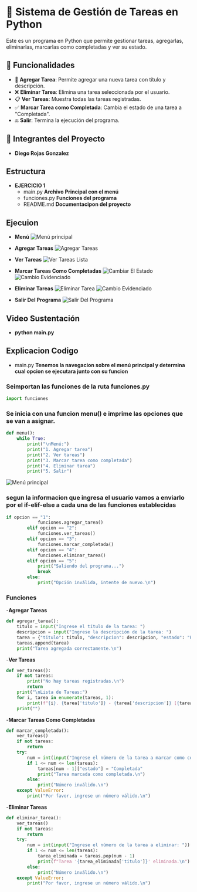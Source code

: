 # 📌 Sistema de Gestión de Tareas en Python

Este es un programa en Python que permite gestionar tareas, agregarlas, eliminarlas, marcarlas como completadas y ver su estado.

## 🚀 Funcionalidades

- 📝 **Agregar Tarea**: Permite agregar una nueva tarea con título y descripción.
- ❌ **Eliminar Tarea**: Elimina una tarea seleccionada por el usuario.
- 📋 **Ver Tareas**: Muestra todas las tareas registradas.
- ✅ **Marcar Tarea como Completada**: Cambia el estado de una tarea a "Completada".
- 🔚 **Salir**: Termina la ejecución del programa.

## 🦾 Integrantes del Proyecto

- **Diego Rojas Gonzalez**  

## Estructura
- **EJERCICIO 1**
    - main.py **Archivo Principal con el menú**
    - funciones.py **Funciones del programa** 
    - README.md **Documentacipon del proyecto**

## Ejecuion
- **Menú**
![Menú principal](Resources/Images_Readme/Menú.JPG)

- **Agregar Tareas**
![Agregar Tareas](Resources/Images_Readme/Agregar_Tareas.JPG)

- **Ver Tareas**
![Ver Tareas Lista](Resources/Images_Readme/Ver_Tareas.JPG)

- **Marcar Tareas Como Completadas**
![Cambiar El Estado](Resources/Images_Readme/Tareas_Completadas_1.JPG)
![Cambio Evidenciado](Resources/Images_Readme/Tareas_Completadas_2.JPG)

- **Eliminar Tareas**
![Eliminar Tarea](Resources/Images_Readme/Eliminar_Tareas_1.JPG)
![Cambio Evidenciado](Resources/Images_Readme/Eliminar_Tareas_2.JPG)

- **Salir Del Programa**
![Salir Del Programa](Resources/Images_Readme/Salir.JPG)

## Video Sustentación
- **python main.py**

## Explicacion Codigo

- main.py **Tenemos la navegacion sobre el menú principal y determina cual opcion se ejecutara junto con su funcion**

### Seimportan las funciones de la ruta funciones.py
```python
import funciones
```

### Se inicia con una funcion menu() e imprime las opciones que se van a asignar.
```python
def menu():
    while True:
        print("\nMenú:")
        print("1. Agregar tarea")
        print("2. Ver tareas")
        print("3. Marcar tarea como completada")
        print("4. Eliminar tarea")
        print("5. Salir")
```
![Menú principal](Resources/Images_Readme/Menú.JPG)

### segun la informacion que ingresa el usuario vamos a enviarlo por el if-elif-else a cada una de las funciones establecidas
```python
if opcion == "1":
            funciones.agregar_tarea()
        elif opcion == "2":
            funciones.ver_tareas()
        elif opcion == "3":
            funciones.marcar_completada()
        elif opcion == "4":
            funciones.eliminar_tarea()
        elif opcion == "5":
            print("Saliendo del programa...")
            break
        else:
            print("Opción inválida, intente de nuevo.\n")
```
### Funciones
-**Agregar Tareas**
```python
def agregar_tarea():
    titulo = input("Ingrese el título de la tarea: ")
    descripcion = input("Ingrese la descripción de la tarea: ")
    tarea = {"titulo": titulo, "descripcion": descripcion, "estado": "Pendiente"}
    tareas.append(tarea)
    print("Tarea agregada correctamente.\n")
```

-**Ver Tareas**
```python
def ver_tareas():
    if not tareas:
        print("No hay tareas registradas.\n")
        return
    print("\nLista de Tareas:")
    for i, tarea in enumerate(tareas, 1):
        print(f"{i}. {tarea['titulo']} - {tarea['descripcion']} [{tarea['estado']}]")
    print("")
```

-**Marcar Tareas Como Completadas**
```python
def marcar_completada():
    ver_tareas()
    if not tareas:
        return
    try:
        num = int(input("Ingrese el número de la tarea a marcar como completada: "))
        if 1 <= num <= len(tareas):
            tareas[num - 1]["estado"] = "Completada"
            print("Tarea marcada como completada.\n")
        else:
            print("Número inválido.\n")
    except ValueError:
        print("Por favor, ingrese un número válido.\n")
```

-**Eliminar Tareas**
```python
def eliminar_tarea():
    ver_tareas()
    if not tareas:
        return
    try:
        num = int(input("Ingrese el número de la tarea a eliminar: "))
        if 1 <= num <= len(tareas):
            tarea_eliminada = tareas.pop(num - 1)
            print(f"Tarea '{tarea_eliminada['titulo']}' eliminada.\n")
        else:
            print("Número inválido.\n")
    except ValueError:
        print("Por favor, ingrese un número válido.\n")
```